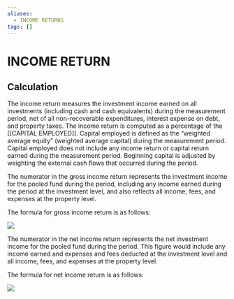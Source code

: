 ```yaml
---
aliases:
  - INCOME RETURNS
tags: []
---
```

# INCOME RETURN
## Calculation
The income return measures the investment income earned on all investments (including cash and cash equivalents) during the measurement period, net of all non-recoverable expenditures, interest expense on debt, and property taxes. The income return is computed as a percentage of the [[CAPITAL EMPLOYED]]. Capital employed is defined as the “weighted average equity” (weighted average capital) during the measurement period. Capital employed does not include any income return or capital return earned during the measurement period. Beginning capital is adjusted by weighting the external cash flows that occurred during the period.

The numerator in the gross income return represents the investment income for the pooled fund during the period, including any income earned during the period at the investment level, and also reflects all income, fees, and expenses at the property level.

The formula for gross income return is as follows:

![](https://www.gipsstandards.org/wp-content/themes/gips/pdf_img/for_firms/6.B.2.4.png)

The numerator in the net income return represents the net investment income for the pooled fund during the period. This figure would include any income earned and expenses and fees deducted at the investment level and all income, fees, and expenses at the property level.

The formula for net income return is as follows:

![](https://www.gipsstandards.org/wp-content/themes/gips/pdf_img/for_firms/6.B.2.5.png)